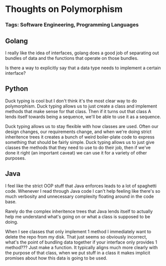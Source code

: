 # Thoughts on Polymorphism

### Tags: Software Engineering, Programming Languages


## Golang

I really like the idea of interfaces, golang does a good job of
separating out bundles of data and the functions that operate
on those bundles. 
 
Is there a way to explicitly say that a data type needs to implement
a certain interface?

## Python
Duck typing is cool but I don't think it's the most clear way to do
polymorphism. Duck typing allows us to just create a class and implement
methods that make sense for that class. Then if it turns out that class
A lends itself towards being a sequence, we'll be able to use it as a
sequence.

Duck typing allows us to stay flexible with how classes are used.
Often our design changes, our requirements change, and when we're doing
strict inheritence trees it creates a bunch of weird boiler-plate code
to express something that should be fairly simple. Duck typing allows us
to just give classes the methods that they need to use to do their job,
then if we've done it right (an important caveat) we can use it for a variety
of other purposes.

## Java
I feel like the strict OOP stuff that Java enforces leads to a lot of
spaghetti code. Whenever I read through Java code I can't help feeling
like there's so much verbosity and unnecessary complexity floating
around in the code base.

Rarely do the complex inheritence trees that Java lends itself to
actually help me understand what's going on or what a class is supposed
to be doing.

When I see classes that only implement 1 method I immediately want to
delete the repo from my disk. That just seems so obviously incorrect,
what's the point of bundling data together if your interface only
provides 1 method??? Just make a function. It typically aligns much more
clearly with the purpose of that class, when we put stuff in a class
it makes implicit promises about how this data is going to be used.
